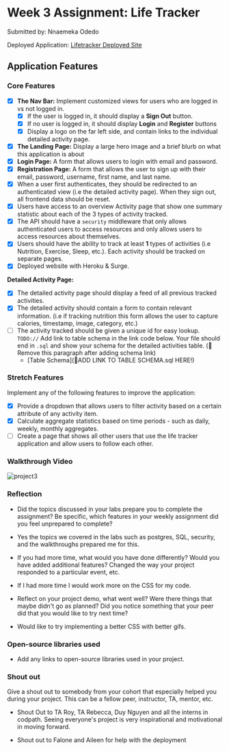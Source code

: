 # Week 3 Assignment: Life Tracker

Submitted by: Nnaemeka Odedo

Deployed Application: [Lifetracker Deployed Site]("http://equal-stem.surge.sh/")

## Application Features

### Core Features

- [X] **The Nav Bar:** Implement customized views for users who are logged in vs not logged in.
  - [X] If the user is logged in, it should display a **Sign Out** button. 
  - [X] If no user is logged in, it should display **Login** and **Register** buttons
  - [X] Display a logo on the far left side, and contain links to the individual detailed activity page. 
- [X] **The Landing Page:** Display a large hero image and a brief blurb on what this application is about
- [X] **Login Page:** A form that allows users to login with email and password.
- [X] **Registration Page:** A form that allows the user to sign up with their email, password, username, first name, and last name.
- [X] When a user first authenticates, they should be redirected to an authenticated view (i.e the detailed activity page). When they sign out, all frontend data should be reset.
- [X] Users have access to an overview Activity page that show one summary statistic about each of the 3 types of activity tracked.
- [X] The API should have a `security` middleware that only allows authenticated users to access resources and only allows users to access resources about themselves. 
- [X] Users should have the ability to track at least **1** types of activities (i.e Nutrition, Exercise, Sleep, etc.). Each activity should be tracked on separate pages.
- [X] Deployed website with Heroku & Surge. 

**Detailed Activity Page:**
- [X] The detailed activity page should display a feed of all previous tracked activities.
- [X] The detailed activity should contain a form to contain relevant information. (i.e if tracking nutrition this form allows the user to capture calories, timestamp, image, category, etc.) 
- [ ] The activity tracked should be given a unique id for easy lookup.
  `TODO://` Add link to table schema in the link code below. Your file should end in `.sql` and show your schema for the detailed activities table. (🚫 Remove this paragraph after adding schema link)
  * [Table Schema](📝ADD LINK TO TABLE SCHEMA.sql HERE!) 

### Stretch Features

Implement any of the following features to improve the application:
- [X] Provide a dropdown that allows users to filter activity based on a certain attribute of any activity item.
- [X] Calculate aggregate statistics based on time periods - such as daily, weekly, monthly aggregates.
- [ ] Create a page that shows all other users that use the life tracker application and allow users to follow each other.

### Walkthrough Video

![project3](https://user-images.githubusercontent.com/54002497/177391137-48e30fee-570e-45a0-8c73-c58658228979.gif)


### Reflection

* Did the topics discussed in your labs prepare you to complete the assignment? Be specific, which features in your weekly assignment did you feel unprepared to complete?
- Yes the topics we covered in the labs such as postgres, SQL, security, and the walkthroughs prepared me for this.

* If you had more time, what would you have done differently? Would you have added additional features? Changed the way your project responded to a particular event, etc.
- If I had more time I would work more on the CSS for my code.


* Reflect on your project demo, what went well? Were there things that maybe didn't go as planned? Did you notice something that your peer did that you would like to try next time?
- Would like to try implementing a better CSS with better gifs.


### Open-source libraries used

- Add any links to open-source libraries used in your project.

### Shout out

Give a shout out to somebody from your cohort that especially helped you during your project. This can be a fellow peer, instructor, TA, mentor, etc.

- Shout Out to TA Roy, TA Rebecca, Duy Nguyen and all the interns in codpath. Seeing everyone's project is very inspirational and motivational in moving forward.

- Shout out to Falone and Aileen for help with the deployment

